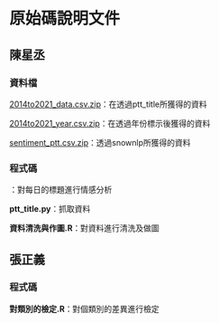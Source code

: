 # 原始碼說明文件

## 陳星丞
### 資料檔
[2014to2021_data.csv.zip](./2014to2021_data.csv.zip)：在透過ptt_title所獲得的資料

[2014to2021_year.csv.zip](./2014to2021_year.csv.zip)：在透過年份標示後獲得的資料

[sentiment_ptt.csv.zip](./sentiment_ptt.csv.zip)：透過snownlp所獲得的資料
### 程式碼
[](./snow_nlp.py)：對每日的標題進行情感分析

__ptt_title.py__：抓取資料

__資料清洗與作圖.R__：對資料進行清洗及做圖

## 張正義
### 程式碼
__對類別的檢定.R__：對個類別的差異進行檢定
